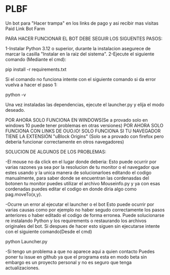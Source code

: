 # PLBF
Un bot para "Hacer trampa" en los links de pago y asi recibir mas visitas
Paid Link Bot Farm

PARA HACER FUNCIONAR EL BOT DEBE SEGUIR LOS SIGUENTES PASOS:

1-Instalar Python 3.12 o superior, durante la instalacion asegurece de marcar la casilla "Instalar en la raiz del sistema".
2-Ejecute el siguiente comando (Mediante el cmd):

pip install -r requirements.txt

Si el comando no funciona intente con el siguiente comando si da error vuelva a hacer el paso 1:

python -v

Una vez instaladas las dependencias, ejecute el launcher.py y elija el modo deseado.


POR AHORA SOLO FUNCIONA EN WINDOWS(Se a provado solo en windows 10 puede tener problemas en otras versiones)
POR AHORA SOLO FUNCIONA CON LINKS DE OUO.IO!
SOLO FUNCIONA SI TU NAVEGADOR TIENE LA EXTENSIÓN "uBlock Origins"
(Solo se a provado con firefox pero deberia funcionar correctamente en otros navegadores)


SOLUCION DE ALGUNOS DE LOS PROBLEMAS:

-El mouse no da click en el lugar donde deberia:
Esto puede ocurrir por varias razones ya sea por la resolucion de tu monitor o el navegador que 
estes usando y la unica manera de solucionarloes editando el codigo manualmente, para saber donde
se encuentran las cordenasdas del botonen tu monitor puedes utilizar el archivo Mouseinfo.py y ya
con esas cordenadas puedes editar el codigo en donde diria algo como pag.moveTo(x,y).

-Ocurre un error al ejecutar el launcher o el bot
Esto puede ocurrir por varias causas como por ejemplo no haber segudo correctamente los pasos anteriores
o haber editado el codigo de forma erronea. Puede solucionarse re instalando Python y los requirements 
o restaurando los archivos originales del bot. Si despues de hacer esto siguen sin ejecutarse intente con el
siguiente comando(Desde el cmd)

python Launcher.py

-Si tengo un problema a que no aparece aqui a quien contacto
Puedes poner tu issue en github ya que el programa esta en modo beta sin embargo es un proyecto personal 
y no es seguro que tenga actualizaciones.

